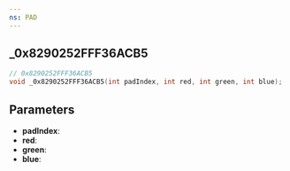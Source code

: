```yaml
---
ns: PAD
---
```

## _0x8290252FFF36ACB5

```c
// 0x8290252FFF36ACB5
void _0x8290252FFF36ACB5(int padIndex, int red, int green, int blue);
```

## Parameters
* **padIndex**:
* **red**:
* **green**:
* **blue**:
